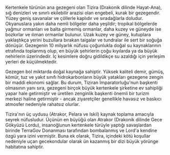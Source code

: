 Kertenkele türünün ana gezegeni olan Tizira (Drakonik dilinde Hayat-Ana), sığ denizleri ve sınırlı ekilebilir arazisi olan engebeli, kurak bir gezegendir. Yüzey geniş savanalar ve çöllerle kaplıdır ve sıradağlarla doludur. Okyanuslara yakın daha nemli bölgeler daha yeşildir; tropikal bölgelerde yağmur ormanları ve balta girmemiş ormanlar, daha kuzey ve güneyde ise bozkırlar ve ılıman ormanlar bulunur. Uzak kuzey ve güney, kutuplara yaklaştıkça yerini buzullara bırakan taigalar ve tundralar ile sert bir soğuğa dönüşür. Gezegenin 10 milyarlık nüfusu çoğunlukla doğal su kaynaklarının etrafında toplanmış olup, en büyük şehirlerin çoğu kıyılarda ya da büyük nehirlerin üzerindedir. İç kesimlere doğru gidildikçe su azaldığı için yerleşim yerleri de küçülmektedir.

Gezegen bol miktarda doğal kaynağa sahiptir. Yüksek kaliteli demir, gümüş, kömür, tuz ve yakıt sınıfı hidrokarbonların büyük yatakları gezegene zengin bir maddi ekonomi sağlar. Bu durum, Tiziran İmparatorluğu'nun başkenti olmasının yanı sıra, gezegeni birçok büyük kertenkele şirketine ev sahipliği yapar hale getirmiştir ve üretilen zenginlik başkenti önemli bir turizm merkezi haline getirmiştir - ancak ziyaretçiler genellikle havasız ve baskıcı atmosfer nedeniyle rahatsız olurlar.

Tizira'nın üç uydusu (Atrakor, Pelara ve Iskil) kaynak toplama amacıyla seyrek nüfusludur. Üçünün en büyüğü olan Atrakor (Drakonik dilinde Gece Gökyüzü Lordu), insanoğlunun kertenkele türüyle yaptığı savaşlardan birinde TerraGov Donanması tarafından bombalanmış ve Lord'a kendine özgü yara izini vermiştir. Buna ek olarak, Tizira, içindeki kötü koşullar nedeniyle uçan gecekondular olarak ün kazanmış bir dizi büyük yörünge habitatına sahiptir.
